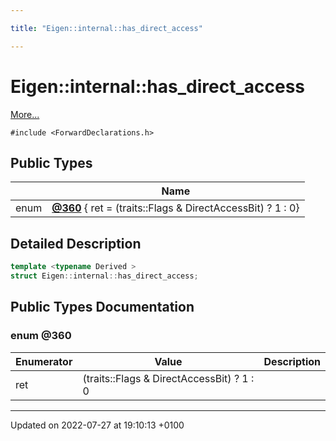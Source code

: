 ```yaml
---

title: "Eigen::internal::has_direct_access"

---
```


# Eigen::internal::has_direct_access



 [More...](#detailed-description)


`#include <ForwardDeclarations.h>`

## Public Types

|                | Name           |
| -------------- | -------------- |
| enum| **[@360](http://example.org/classes/structeigen_1_1internal_1_1has__direct__access/#enum-@360)** { ret = (traits<Derived>::Flags & DirectAccessBit) ? 1 : 0} |

## Detailed Description

```cpp
template <typename Derived >
struct Eigen::internal::has_direct_access;
```

## Public Types Documentation

### enum @360

| Enumerator | Value | Description |
| ---------- | ----- | ----------- |
| ret | (traits<Derived>::Flags & DirectAccessBit) ? 1 : 0|   |




-------------------------------

Updated on 2022-07-27 at 19:10:13 +0100